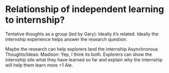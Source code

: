 # Relationship of independent learning to internship?

Tentative thoughts as a group (led by Gary): Ideally it’s related. Ideally the internship experience helps answer the research question.

Maybe the research can help explorers land the internship
Asynchronous Thoughts/Ideas: Madison: Yep, I think its both. Explorers can show the internship site what they have learned so far and explain why the internship will help them learn more +1 Ale.